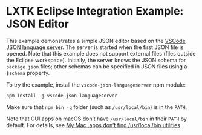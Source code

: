 LXTK Eclipse Integration Example: JSON Editor
=============================================

This example demonstrates a simple JSON editor based on the [VSCode JSON language server][1].
The server is started when the first JSON file is opened. Note that this example
does not support external files (files outside the Eclipse workspace). Initially,
the server knows the JSON schema for `package.json` files; other schemas can be
specified in JSON files using a `$schema` property.

To try the example, install the `vscode-json-languageserver` npm module:

`npm install -g vscode-json-languageserver`

Make sure that `npm bin -g` folder (such as `/usr/local/bin`) is in the `PATH`.

Note that GUI apps on macOS don’t have `/usr/local/bin` in their `PATH` by default.
For details, see [My Mac .apps don’t find /usr/local/bin utilities][2].

[1]: https://www.npmjs.com/package/vscode-json-languageserver
[2]: https://docs.brew.sh/FAQ#my-mac-apps-dont-find-usrlocalbin-utilities
